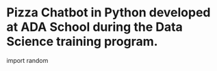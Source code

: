# Pizza Chatbot in Python developed at ADA School during the Data Science training program.
import random

